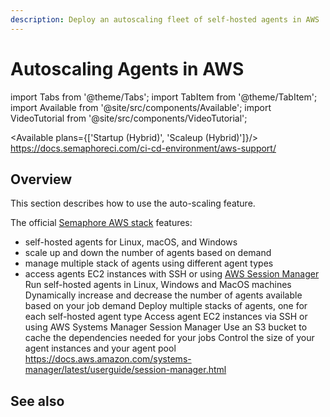 ```yaml
---
description: Deploy an autoscaling fleet of self-hosted agents in AWS
---
```


# Autoscaling Agents in AWS

import Tabs from '@theme/Tabs';
import TabItem from '@theme/TabItem';
import Available from '@site/src/components/Available';
import VideoTutorial from '@site/src/components/VideoTutorial';

<Available plans={['Startup (Hybrid)', 'Scaleup (Hybrid)']}/>
https://docs.semaphoreci.com/ci-cd-environment/aws-support/

## Overview

 This section describes how to use the auto-scaling feature.

The official [Semaphore AWS stack](https://github.com/renderedtext/agent-aws-stack) features:

- self-hosted agents for Linux, macOS, and Windows
- scale up and down the number of agents based on demand
- manage multiple stack of agents using different agent types
- access agents EC2 instances with SSH or using [AWS Session Manager](https://docs.aws.amazon.com/systems-manager/latest/userguide/session-manager.html)
Run self-hosted agents in Linux, Windows and MacOS machines
Dynamically increase and decrease the number of agents available based on your job demand
Deploy multiple stacks of agents, one for each self-hosted agent type
Access agent EC2 instances via SSH or using AWS Systems Manager Session Manager
Use an S3 bucket to cache the dependencies needed for your jobs
Control the size of your agent instances and your agent pool
https://docs.aws.amazon.com/systems-manager/latest/userguide/session-manager.html


## See also